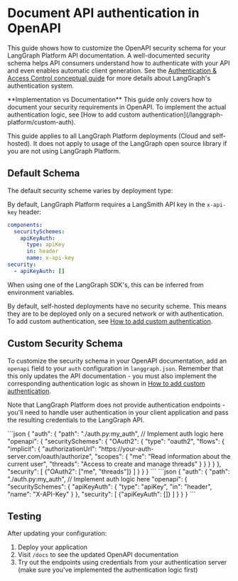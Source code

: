 # Document API authentication in OpenAPI

This guide shows how to customize the OpenAPI security schema for your LangGraph Platform API documentation. A well-documented security schema helps API consumers understand how to authenticate with your API and even enables automatic client generation. See the [Authentication & Access Control conceptual guide](/langgraph-platform/auth) for more details about LangGraph's authentication system.

<Note>
  **Implementation vs Documentation**
  This guide only covers how to document your security requirements in OpenAPI. To implement the actual authentication logic, see [How to add custom authentication](/langgraph-platform/custom-auth).
</Note>

This guide applies to all LangGraph Platform deployments (Cloud and self-hosted). It does not apply to usage of the LangGraph open source library if you are not using LangGraph Platform.

## Default Schema

The default security scheme varies by deployment type:

<Tabs>
  <Tab title="LangGraph Platform" />
</Tabs>

By default, LangGraph Platform requires a LangSmith API key in the `x-api-key` header:

```yaml
components:
  securitySchemes:
    apiKeyAuth:
      type: apiKey
      in: header
      name: x-api-key
security:
  - apiKeyAuth: []
```

When using one of the LangGraph SDK's, this can be inferred from environment variables.

<Tabs>
  <Tab title="Self-hosted" />
</Tabs>

By default, self-hosted deployments have no security scheme. This means they are to be deployed only on a secured network or with authentication. To add custom authentication, see [How to add custom authentication](/langgraph-platform/custom-auth).

## Custom Security Schema

To customize the security schema in your OpenAPI documentation, add an `openapi` field to your `auth` configuration in `langgraph.json`. Remember that this only updates the API documentation - you must also implement the corresponding authentication logic as shown in [How to add custom authentication](/langgraph-platform/custom-auth).

Note that LangGraph Platform does not provide authentication endpoints - you'll need to handle user authentication in your client application and pass the resulting credentials to the LangGraph API.

<Tabs>
  <Tab title="OAuth2 with Bearer Token">
    ```json
    {
      "auth": {
        "path": "./auth.py:my_auth",  // Implement auth logic here
        "openapi": {
          "securitySchemes": {
            "OAuth2": {
              "type": "oauth2",
              "flows": {
                "implicit": {
                  "authorizationUrl": "https://your-auth-server.com/oauth/authorize",
                  "scopes": {
                    "me": "Read information about the current user",
                    "threads": "Access to create and manage threads"
                  }
                }
              }
            }
          },
          "security": [
            {"OAuth2": ["me", "threads"]}
          ]
        }
      }
    }
    ```
  </Tab>

  <Tab title="API Key">
    ```json
    {
      "auth": {
        "path": "./auth.py:my_auth",  // Implement auth logic here
        "openapi": {
          "securitySchemes": {
            "apiKeyAuth": {
              "type": "apiKey",
              "in": "header",
              "name": "X-API-Key"
            }
          },
          "security": [
            {"apiKeyAuth": []}
          ]
        }
      }
    }
    ```
  </Tab>
</Tabs>

## Testing

After updating your configuration:

1. Deploy your application
2. Visit `/docs` to see the updated OpenAPI documentation
3. Try out the endpoints using credentials from your authentication server (make sure you've implemented the authentication logic first)
